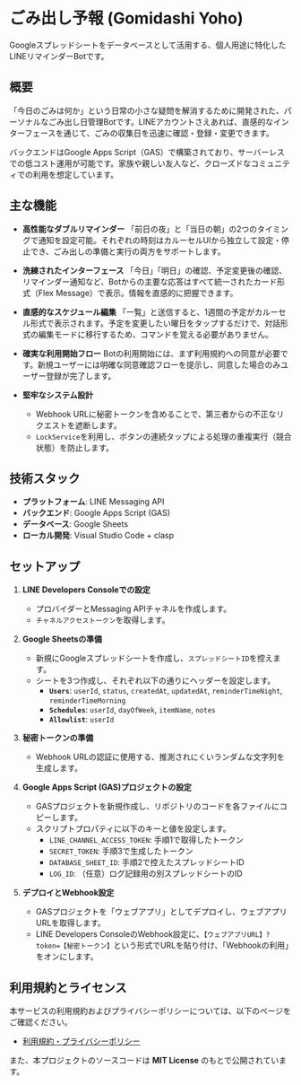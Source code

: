 # ごみ出し予報 (Gomidashi Yoho)

Googleスプレッドシートをデータベースとして活用する、個人用途に特化したLINEリマインダーBotです。

## 概要

「今日のごみは何か」という日常の小さな疑問を解消するために開発された、パーソナルなごみ出し日管理Botです。LINEアカウントさえあれば、直感的なインターフェースを通じて、ごみの収集日を迅速に確認・登録・変更できます。

バックエンドはGoogle Apps Script（GAS）で構築されており、サーバーレスでの低コスト運用が可能です。家族や親しい友人など、クローズドなコミュニティでの利用を想定しています。

## 主な機能

* **高性能なダブルリマインダー**
    「前日の夜」と「当日の朝」の2つのタイミングで通知を設定可能。それぞれの時刻はカルーセルUIから独立して設定・停止でき、ごみ出しの準備と実行の両方をサポートします。

* **洗練されたインターフェース**
    「今日」「明日」の確認、予定変更後の確認、リマインダー通知など、Botからの主要な応答はすべて統一されたカード形式（Flex Message）で表示。情報を直感的に把握できます。

* **直感的なスケジュール編集**
    「一覧」と送信すると、1週間の予定がカルーセル形式で表示されます。予定を変更したい曜日をタップするだけで、対話形式の編集モードに移行するため、コマンドを覚える必要がありません。

* **確実な利用開始フロー**
    Botの利用開始には、まず利用規約への同意が必要です。新規ユーザーには明確な同意確認フローを提示し、同意した場合のみユーザー登録が完了します。

* **堅牢なシステム設計**
  * Webhook URLに秘密トークンを含めることで、第三者からの不正なリクエストを遮断します。
  * `LockService`を利用し、ボタンの連続タップによる処理の重複実行（競合状態）を防止します。

## 技術スタック

* **プラットフォーム**: LINE Messaging API
* **バックエンド**: Google Apps Script (GAS)
* **データベース**: Google Sheets
* **ローカル開発**: Visual Studio Code + clasp

## セットアップ

1. **LINE Developers Consoleでの設定**
    * プロバイダーとMessaging APIチャネルを作成します。
    * `チャネルアクセストークン`を取得します。

1. **Google Sheetsの準備**
    * 新規にGoogleスプレッドシートを作成し、`スプレッドシートID`を控えます。
    * シートを3つ作成し、それぞれ以下の通りにヘッダーを設定します。
        * **`Users`**: `userId`, `status`, `createdAt`, `updatedAt`, `reminderTimeNight`, `reminderTimeMorning`
        * **`Schedules`**: `userId`, `dayOfWeek`, `itemName`, `notes`
        * **`Allowlist`**: `userId`

1. **秘密トークンの準備**
    * Webhook URLの認証に使用する、推測されにくいランダムな文字列を生成します。

1. **Google Apps Script (GAS)プロジェクトの設定**
    * GASプロジェクトを新規作成し、リポジトリのコードを各ファイルにコピーします。
    * スクリプトプロパティに以下のキーと値を設定します。
        * `LINE_CHANNEL_ACCESS_TOKEN`: 手順1で取得したトークン
        * `SECRET_TOKEN`: 手順3で生成したトークン
        * `DATABASE_SHEET_ID`: 手順2で控えたスプレッドシートID
        * `LOG_ID`: （任意）ログ記録用の別スプレッドシートのID

1. **デプロイとWebhook設定**
    * GASプロジェクトを「ウェブアプリ」としてデプロイし、ウェブアプリURLを取得します。
    * LINE Developers ConsoleのWebhook設定に、`【ウェブアプリURL】?token=【秘密トークン】`という形式でURLを貼り付け、「Webhookの利用」をオンにします。

## 利用規約とライセンス

本サービスの利用規約およびプライバシーポリシーについては、以下のページをご確認ください。

* [利用規約・プライバシーポリシー](./policy.md)

また、本プロジェクトのソースコードは **MIT License** のもとで公開されています。
